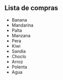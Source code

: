 ## Lista de compras
- Banana
- Mandarina
- Palta
- Manzana
- Pera
- Kiwi
- Sandía
- Choclo
- Arroz
- Polenta
- Agua
